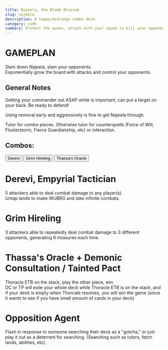 ```yaml
---
title: Najeela, the Blade Blossom
slug: najeela
description: A tempo/midrange combo deck.
category: cedh
summary: Protect the queen, attack with your squad to kill your opponents.
---
```



<h1 class="text-2xl text-violet-400"> GAMEPLAN </h1>

Slam down Najeela, slam your opponents.
<br/>
Exponentially grow the board with attacks and control your opponents.

<h2 class="mt-2 text-xl text-purple-400"> General Notes </h2>
<p>
    Getting your commander out ASAP while is important, can put a target on your back. Be ready to defend!
</p>
<p class="mt-1">
    Using removal early and aggressively is fine to get Najeela through.
</p>
<p class="mt-1">
    Tutor for combo pieces. Otherwise tutor for counterspells (Force of Will, Flusterstorm, Fierce Guardianship, etc) or interaction.
</p>

<h2 class="text-lg">
    Combos:
</h2>
<div class="tab overflow-hidden my-2">
  <button class="tablinks border border-black p-1" onclick="openTab(event, 'Derevi')">Derevi</button>
  <button class="tablinks border border-black p-1" onclick="openTab(event, 'Hireling')">Grim Hireling</button>
  <button class="tablinks border border-black p-1" onclick="openTab(event, 'Thoracle')">Thassa's Oracle</button>
</div>

<div id="Derevi" class="tabcontent border border-solid border-stone-600 p-4">
    <h1 class="text-xl text-purple-400"> Derevi, Empyrial Tactician </h1>
    <div>
        5 attackers able to deal combat damage to any player(s).
    </div>
    <div>
        Untap lands to make WUBRG and take infinite combats.
    </div>
</div>

<div id="Hireling" class="tabcontent hidden border border-solid border-stone-600 p-4">
    <h1 class="text-xl text-purple-400"> Grim Hireling </h1>
    <div>
        3 attackers able to repeatedly deal combat damage to 3 different opponents, generating 6 treasures each time.
    </div>
</div>

<div id="Thoracle" class="tabcontent hidden border border-solid border-stone-600 p-4">
    <h1 class="text-xl text-purple-400"> Thassa's Oracle + Demonic Consultation / Tainted Pact </h1>
    <div>
        Thoracle ETB on the stack, play the other piece, win.
        <br/>
        DC or TP will exile your whole deck while Thoracle ETB is on the stack, and if your deck is empty when Thorcale resolves, you will win the game (since it wants to see if you have small amount of cards in your deck)
    </div>
</div>

<p class="mt-2">
    <h1 class=" text-purple-400"> Opposition Agent </h1>
    <span>
     Flash in response to someone searching their deck as a "gotcha," or just play it out as a deterrent for searching. (Searching such as tutors, fetch lands, abilities, etc).
    </span>
</p>

<script type="text/javascript">     
    function openTab(evt, tabName) {

    let i, tabcontent, tablinks;

    tabcontent = document.getElementsByClassName("tabcontent");
    for (i = 0; i < tabcontent.length; i++) {
        tabcontent[i].style.display = "none";
    }

    tablinks = document.getElementsByClassName("tablinks");
    for (i = 0; i < tablinks.length; i++) {
        tablinks[i].className = tablinks[i].className.replace(" active", "");
    }

    document.getElementById(tabName).style.display = "block";
    evt.currentTarget.className += " active";
    }
</script>